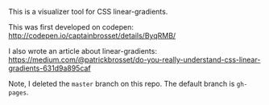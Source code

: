 This is a visualizer tool for CSS linear-gradients.

This was first developed on codepen: http://codepen.io/captainbrosset/details/ByqRMB/

I also wrote an article about linear-gradients: https://medium.com/@patrickbrosset/do-you-really-understand-css-linear-gradients-631d9a895caf

Note, I deleted the `master` branch on this repo. The default branch is `gh-pages`.